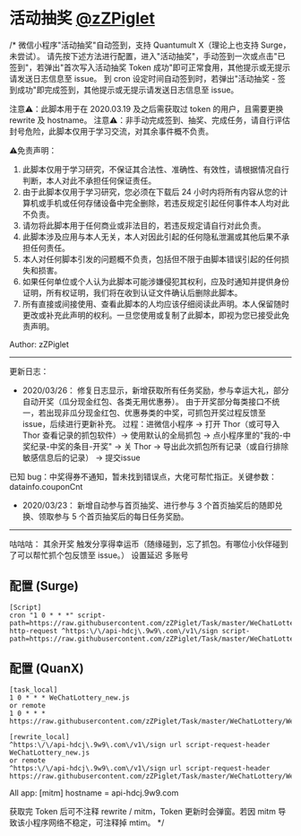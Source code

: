 # 活动抽奖 [@zZPiglet](https://github.com/zZPiglet/Task)

/*
微信小程序"活动抽奖"自动签到，支持 Quantumult X（理论上也支持 Surge，未尝试）。
请先按下述方法进行配置，进入"活动抽奖"，手动签到一次或点击"已签到"，若弹出"首次写入活动抽奖 Token 成功"即可正常食用，其他提示或无提示请发送日志信息至 issue。
到 cron 设定时间自动签到时，若弹出"活动抽奖 - 签到成功"即完成签到，其他提示或无提示请发送日志信息至 issue。

注意⚠️：此脚本用于在 2020.03.19 及之后需获取过 token 的用户，且需要更换 rewrite 及 hostname。
注意⚠️：非手动完成签到、抽奖、完成任务，请自行评估封号危险，此脚本仅用于学习交流，对其余事件概不负责。

⚠️免责声明：
1. 此脚本仅用于学习研究，不保证其合法性、准确性、有效性，请根据情况自行判断，本人对此不承担任何保证责任。
2. 由于此脚本仅用于学习研究，您必须在下载后 24 小时内将所有内容从您的计算机或手机或任何存储设备中完全删除，若违反规定引起任何事件本人均对此不负责。
3. 请勿将此脚本用于任何商业或非法目的，若违反规定请自行对此负责。
4. 此脚本涉及应用与本人无关，本人对因此引起的任何隐私泄漏或其他后果不承担任何责任。
5. 本人对任何脚本引发的问题概不负责，包括但不限于由脚本错误引起的任何损失和损害。
6. 如果任何单位或个人认为此脚本可能涉嫌侵犯其权利，应及时通知并提供身份证明，所有权证明，我们将在收到认证文件确认后删除此脚本。
7. 所有直接或间接使用、查看此脚本的人均应该仔细阅读此声明。本人保留随时更改或补充此声明的权利。一旦您使用或复制了此脚本，即视为您已接受此免责声明。

Author: zZPiglet

----------
更新日志：
- 2020/03/26：
修复日志显示，新增获取所有任务奖励，参与幸运大礼，部分自动开奖（瓜分现金红包、各类无用优惠券）。
由于开奖部分每类接口不统一，若出现非瓜分现金红包、优惠券类的中奖，可抓包开奖过程反馈至 issue，后续进行更新补充。
过程：进微信小程序 -> 打开 Thor（或可导入 Thor 查看记录的抓包软件）-> 使用默认的全局抓包 -> 点小程序里的"我的-中奖纪录-中奖的条目-开奖" -> 关 Thor -> 导出此次抓包所有记录（或自行排除敏感信息后的记录） -> 提交issue

已知 bug：中奖得券不通知，暂未找到错误点，大佬可帮忙指正。关键参数：datainfo.couponCnt

- 2020/03/23：
新增自动参与首页抽奖、进行参与 3 个首页抽奖后的随即兑换、领取参与 5 个首页抽奖后的每日任务奖励。
----------

咕咕咕：
其余开奖
触发分享得幸运币（随缘碰到，忘了抓包。有哪位小伙伴碰到了可以帮忙抓个包反馈至 issue。）
设置延迟
多账号


## 配置 (Surge)

```properties
[Script]
cron "1 0 * * *" script-path=https://raw.githubusercontent.com/zZPiglet/Task/master/WeChatLottery/WeChatLottery_new.js
http-request ^https:\/\/api-hdcj\.9w9\.com\/v1\/sign script-path=https://raw.githubusercontent.com/zZPiglet/Task/master/WeChatLottery/WeChatLottery_new.js

```
## 配置 (QuanX)

```properties
[task_local]
1 0 * * * WeChatLottery_new.js
or remote
1 0 * * * https://raw.githubusercontent.com/zZPiglet/Task/master/WeChatLottery/WeChatLottery_new.js

[rewrite_local]
^https:\/\/api-hdcj\.9w9\.com\/v1\/sign url script-request-header WeChatLottery_new.js
or remote
^https:\/\/api-hdcj\.9w9\.com\/v1\/sign url script-request-header https://raw.githubusercontent.com/zZPiglet/Task/master/WeChatLottery/WeChatLottery_new.js

```
All app:
[mitm]
hostname = api-hdcj.9w9.com

获取完 Token 后可不注释 rewrite / mitm，Token 更新时会弹窗。若因 mitm 导致该小程序网络不稳定，可注释掉 mtim。
*/
